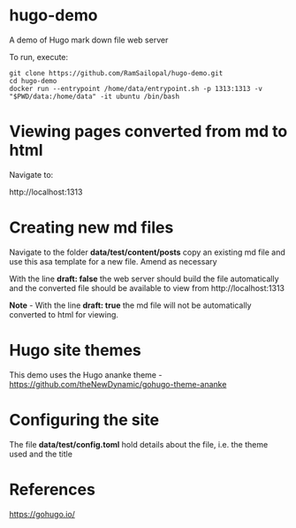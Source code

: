 # hugo-demo

A demo of Hugo mark down file web server

To run, execute:

    git clone https://github.com/RamSailopal/hugo-demo.git
    cd hugo-demo
    docker run --entrypoint /home/data/entrypoint.sh -p 1313:1313 -v "$PWD/data:/home/data" -it ubuntu /bin/bash
    
 # Viewing pages converted from md to html
 
 Navigate to:
 
 http://localhost:1313
 
 # Creating new md files
 
 Navigate to the folder **data/test/content/posts** copy an existing md file and use this asa template for a new file. Amend as necessary
 
 With the  line **draft: false** the web server should build the file automatically and the converted file should be available to view from http://localhost:1313
 
 **Note** - With the line **draft: true** the md file will not be automatically converted to html for viewing.
 
 # Hugo site themes
 
 This demo uses the Hugo ananke theme - https://github.com/theNewDynamic/gohugo-theme-ananke
 
 # Configuring the site
 
 The file **data/test/config.toml** hold details  about the file, i.e. the theme used and the title
 
 # References
 
 https://gohugo.io/
